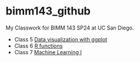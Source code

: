 # bimm143_github
My Classwork for BIMM 143 SP24 at UC San Diego.

- Class 5 [Data visualization with ggplot](Lab5/Lab5.pdf)
- Class 6 [R functions](Lab6/Lab6.pdf)
- Class 7 [Machine Learning I](Lab7/Lab7.pdf)
